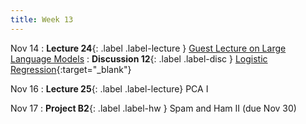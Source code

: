 ```yaml
---
title: Week 13
---
```


Nov 14
: **Lecture 24**{: .label .label-lecture } [Guest Lecture on Large Language Models](lecture/lec24)
: **Discussion 12**{: .label .label-disc } [Logistic Regression](https://drive.google.com/file/d/14OCfDYbafV4Rb5LguFV_tC-s6PcwbW7A/view?usp=sharing){:target="_blank"}

Nov 16
: **Lecture 25**{: .label .label-lecture} PCA I

Nov 17
: **Project B2**{: .label .label-hw } Spam and Ham II (due Nov 30)
